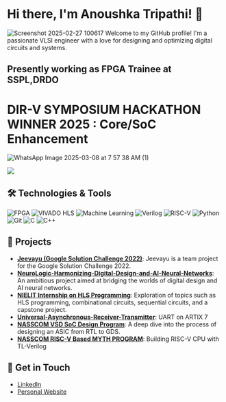 # Hi there, I'm Anoushka Tripathi! 👋

![Screenshot 2025-02-27 100617](https://github.com/user-attachments/assets/54e89f8a-fc54-434e-9c1f-23f4c6e2b79b)
Welcome to my GitHub profile! I'm a passionate VLSI engineer with a love for designing and optimizing digital circuits and systems.
## Presently working as FPGA Trainee at SSPL,DRDO
# DIR-V SYMPOSIUM HACKATHON WINNER 2025 : Core/SoC Enhancement
 ![WhatsApp Image 2025-03-08 at 7 57 38 AM (1)](https://github.com/user-attachments/assets/26a4e306-e1d0-4e9a-858b-ae8955332a70)


![](https://komarev.com/ghpvc/?username=AnoushkaTripathi&color=green)


## 🛠️ Technologies & Tools

![FPGA](https://img.shields.io/badge/-FPGA-333?style=flat&logo=fpga)
![VIVADO HLS](https://img.shields.io/badge/-VIVADO_HLS-333?style=flat&logo=xilinx)
![Machine Learning](https://img.shields.io/badge/-Machine_Learning-333?style=flat&logo=machine-learning)
![Verilog](https://img.shields.io/badge/-Verilog-333?style=flat&logo=verilog)
![RISC-V](https://img.shields.io/badge/-OpenLane_RISC_V-333?style=flat&logo=risc-v)
![Python](https://img.shields.io/badge/-Python-333?style=flat&logo=python)
![Git](https://img.shields.io/badge/-Git-333?style=flat&logo=git)
![C](https://img.shields.io/badge/-C-333?style=flat&logo=c)
![C++](https://img.shields.io/badge/-C++-333?style=flat&logo=c%2B%2B)



## 🚀 Projects

- **[Jeevayu (Google Solution Challenge 2022)](https://github.com/adarshnagrikar14/jeevayu-gsc-22)**: Jeevayu is a team project for the Google Solution Challenge 2022.
- **[NeuroLogic-Harmonizing-Digital-Design-and-AI-Neural-Networks](https://github.com/AnoushkaTripathi/NeuroLogic-Harmonizing-Digital-Design-and-AI-Neural-Networks)**: An ambitious project aimed at bridging the worlds of digital design and AI neural networks.
- **[NIELIT Internship on HLS Programming](https://github.com/AnoushkaTripathi/NIELIT-INTERNSHIP-ON-HLS-PROGRAMMING)**: Exploration of topics such as HLS programming, combinational circuits, sequential circuits, and a capstone project.
- **[Universal-Asynchronous-Receiver-Transmitter](https://github.com/AnoushkaTripathi/Universal-Asynchronous-Receiver-Transmitter)**: UART on ARTIX 7
- **[NASSCOM VSD SoC Design Program](https://github.com/AnoushkaTripathi/NASSCOM-VSD-SoC-design-Program)**: A deep dive into the process of designing an ASIC from RTL to GDS.
- **[NASSCOM RISC-V Based MYTH PROGRAM](https://github.com/AnoushkaTripathi/NASSCOM-RISC-V-based-MYTH-program)**: Building RISC-V CPU with TL-Verilog
 




## 💬 Get in Touch

- [LinkedIn](in/anoushkastripathi)
- [Personal Website](https://yourwebsite.com)

